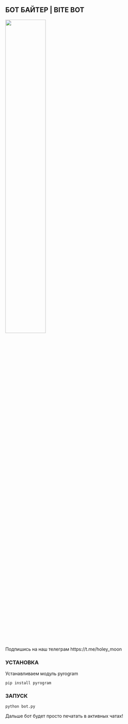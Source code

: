 ## БОТ БАЙТЕР | BITE BOT

<picture>
  <img width=50% height=50% alt="" src="https://i.imgur.com/W0yyd90.jpeg">
</picture>
<br>
Подпишись на наш телеграм https://t.me/holey_moon
<br>

### УСТАНОВКА
Устанавливаем модуль pyrogram
```
pip install pyrogram
```

### ЗАПУСК
```
python bot.py
```

Дальше бот будет просто печатать в активных чатах!
